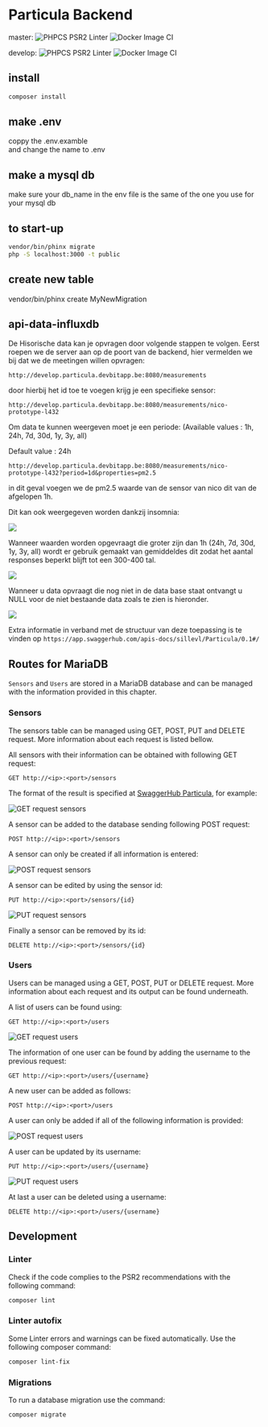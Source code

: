 # Particula Backend

master:
![PHPCS PSR2 Linter](https://github.com/vives-projectwerk-2-2020/back-end/workflows/PHPCS%20PSR2%20Linter/badge.svg?branch=master)
![Docker Image CI](https://github.com/vives-projectwerk-2-2020/back-end/workflows/Docker%20Image%20CI/badge.svg?branch=master)

develop:
![PHPCS PSR2 Linter](https://github.com/vives-projectwerk-2-2020/back-end/workflows/PHPCS%20PSR2%20Linter/badge.svg?branch=develop)
![Docker Image CI](https://github.com/vives-projectwerk-2-2020/back-end/workflows/Docker%20Image%20CI/badge.svg?branch=develop)

## install

```bash
composer install
```

## make .env

coppy the .env.examble  
and change the name to .env

## make a mysql db

make sure your db_name in the env file is the same of the one you use for your mysql db

## to start-up

```bash
vendor/bin/phinx migrate  
php -S localhost:3000 -t public
```

## create new table

vendor/bin/phinx create MyNewMigration

## api-data-influxdb

De Hisorische data kan je opvragen door volgende stappen te volgen.
Eerst roepen we de server aan op de poort van de backend, hier vermelden we bij 
dat we de meetingen willen opvragen:

```
http://develop.particula.devbitapp.be:8080/measurements
```

door hierbij het id toe te voegen krijg je een specifieke sensor:

```
http://develop.particula.devbitapp.be:8080/measurements/nico-prototype-l432
```

Om data te kunnen weergeven moet je een periode: (Available values : 1h, 24h, 7d, 30d, 1y, 3y, all)

Default value : 24h
```
http://develop.particula.devbitapp.be:8080/measurements/nico-prototype-l432?period=1d&properties=pm2.5
```

in dit geval voegen we de pm2.5 waarde van de sensor van nico dit van de afgelopen 1h.

Dit kan ook weergegeven worden dankzij insomnia:

![](images/insomnia.PNG)

Wanneer waarden worden opgevraagt die groter zijn dan 1h (24h, 7d, 30d, 1y, 3y, all) wordt er gebruik gemaakt van gemiddeldes dit zodat het aantal responses beperkt blijft tot een 300-400 tal. 

![](images/insomniaMean.PNG)

Wanneer u data opvraagt die nog niet in de data base staat ontvangt u NULL voor de niet bestaande data zoals te zien is hieronder.

![](images/insomniaOld.PNG)

Extra informatie in verband met de structuur van deze toepassing is te vinden op `https://app.swaggerhub.com/apis-docs/sillevl/Particula/0.1#/`

## Routes for MariaDB

`Sensors` and `Users` are stored in a MariaDB database and can be managed with the information provided in this chapter. 

### Sensors

The sensors table can be managed using GET, POST, PUT and DELETE request. More information about each request is listed bellow.

All sensors with their information can be obtained with following GET request:

```
GET http://<ip>:<port>/sensors
```

The format of the result is specified at [SwaggerHub Particula](https://app.swaggerhub.com/apis-docs/sillevl/Particula/0.1#/), for example:

![GET request sensors](images/get_sensors.jpg)

A sensor can be added to the database sending following POST request:

```
POST http://<ip>:<port>/sensors
```

A sensor can only be created if all information is entered:

![POST request sensors](images/post_sensors.jpg)

A sensor can be edited by using the sensor id:

```
PUT http://<ip>:<port>/sensors/{id}
```

![PUT request sensors](images/put_sensors.jpg)

Finally a sensor can be removed by its id:

```
DELETE http://<ip>:<port>/sensors/{id}
```

### Users

Users can be managed using a GET, POST, PUT or DELETE request. More information about each request and its output can be found underneath.

A list of users can be found using:

```
GET http://<ip>:<port>/users
```

![GET request users](images/get_users.jpg)

The information of one user can be found by adding the username to the previous request:

```
GET http://<ip>:<port>/users/{username}
```

A new user can be added as follows:

```
POST http://<ip>:<port>/users
```

A user can only be added if all of the following information is provided:

![POST request users](images/post_users.jpg)

A user can be updated by its username:

```
PUT http://<ip>:<port>/users/{username}
```

![PUT request users](images/put_users.jpg)

At last a user can be deleted using a username:

```
DELETE http://<ip>:<port>/users/{username}
```

## Development

### Linter

Check if the code complies to the PSR2 recommendations with the following command:

```bash
composer lint
```

### Linter autofix

Some Linter errors and warnings can be fixed automatically. Use the following composer command:

```bash
composer lint-fix
```

### Migrations

To run a database migration use the command:

```bash
composer migrate
```
